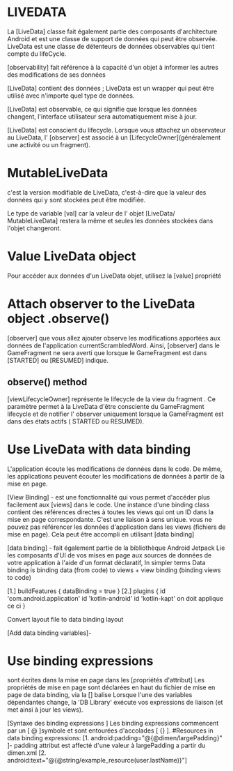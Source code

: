 # LIVEDATA
La [LiveData] classe fait également partie des composants d'architecture Android et est une classe de support de données qui peut être observée.
LiveData est une classe de détenteurs de données observables qui tient compte du lifeCycle.

[observability] fait référence à la capacité d'un objet à informer les autres des modifications de ses données

[LiveData] contient des données ; LiveData est un wrapper qui peut être utilisé avec n'importe quel type de données.

[LiveData] est observable,  ce qui signifie que lorsque les données changent, l'interface utilisateur sera automatiquement mise à jour.

[LiveData] est conscient du lifecycle. Lorsque vous attachez un observateur au LiveData,
l' [observer] est associé à un [LifecycleOwner](généralement une activité ou un fragment). 

# MutableLiveData
c'est la version modifiable de LiveData, c'est-à-dire que la valeur des données qui y sont stockées peut être modifiée.

Le type de variable [val] car la valeur de l' objet [LiveData/ MutableLiveData] restera la même et 
seules les données stockées dans l'objet changeront.

# Value LiveData object
Pour accéder aux données d'un LiveData objet, utilisez la [value] propriété

# Attach observer to the LiveData object .observe()
[observer] que vous allez ajouter observe les modifications apportées aux données de l'application currentScrambledWord.
Ainsi, [observer] dans le GameFragment ne sera averti que lorsque le GameFragment est dans [STARTED] ou [RESUMED] indique.

  ## observe() method 
[viewLifecycleOwner] représente le lifecycle de la view du fragment .
Ce paramètre permet à la LiveData d'être consciente du GameFragment lifecycle et de notifier 
l' observer uniquement lorsque la GameFragment est dans des états actifs ( STARTED ou RESUMED).

# Use LiveData with data binding
L'application écoute les modifications de données dans le code. De même, les applications peuvent écouter
les modifications de données à partir de la mise en page.
 
[View Binding] -  est une fonctionnalité qui vous permet d'accéder plus facilement aux [views] dans le code.
Une instance d'une binding class contient des références directes à toutes les views qui ont un ID dans la mise en page correspondante.
C'est une liaison à sens unique.
vous ne pouvez pas référencer les données d'application dans les views (fichiers de mise en page). Cela peut être accompli en utilisant [data binding]

[data binding] - fait également partie de la bibliothèque Android Jetpack
Lie les composants d'UI de vos mises en page aux sources de données de votre application à l'aide d'un format déclaratif,
In simpler terms Data binding is binding data (from code) to views + view binding (binding views to code)

[1.] buildFeatures {
   dataBinding = true
   }
[2.] plugins {
id 'com.android.application'
id 'kotlin-android'
id 'kotlin-kapt' on doit applique ce ci
}

Convert layout file to data binding layout

[Add data binding variables]-

# Use binding expressions
sont écrites dans la mise en page dans les [propriétés d'attribut]
Les propriétés de mise en page sont déclarées en haut du fichier de mise en page de data binding, via la [<variable>] balise
Lorsque l'une des variables dépendantes change, la 'DB Library' exécute vos expressions de liaison (et met ainsi à jour les views). 

[Syntaxe des binding expressions ]
Les binding expressions  commencent par un [ @ ]symbole et sont entourées d'accolades [ {} ]. 
 #Resources in data binding expressions:
  [1. android:padding="@{@dimen/largePadding}" ]-  padding attribut est affecté d'une valeur à largePadding a partir du dimen.xml
  [2. android:text="@{@string/example_resource(user.lastName)}"]


